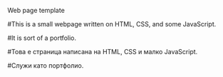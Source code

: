 Web page template

#This is a small webpage written on HTML, CSS, and some JavaScript.

#It is sort of a portfolio.

#Това е страница написана на HTML, CSS и малко JavaScript.

#Служи като портфолио.
